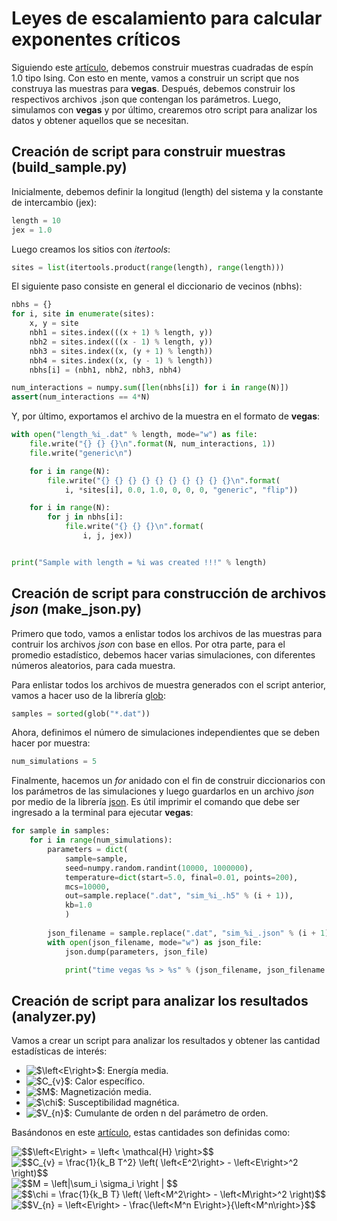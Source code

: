 # Leyes de escalamiento para calcular exponentes críticos

Siguiendo este [artículo](doi.org/10.1016/j.susc.2008.10.037), debemos construir muestras cuadradas de espín 1.0 tipo Ising. Con esto en mente, vamos a construir un script que nos construya las muestras para **vegas**. Después, debemos construir los respectivos archivos .json que contengan los parámetros. Luego, simulamos con **vegas** y por último, crearemos otro script para analizar los datos y obtener aquellos que se necesitan.

## Creación de script para construir muestras (build_sample.py)

Inicialmente, debemos definir la longitud (length) del sistema y la constante de intercambio (jex):

```python
length = 10
jex = 1.0
```

Luego creamos los sitios con *itertools*:

```python
sites = list(itertools.product(range(length), range(length)))

```

El siguiente paso consiste en general el diccionario de vecinos (nbhs):

```python
nbhs = {}
for i, site in enumerate(sites):
    x, y = site
    nbh1 = sites.index(((x + 1) % length, y))
    nbh2 = sites.index(((x - 1) % length, y))
    nbh3 = sites.index((x, (y + 1) % length))
    nbh4 = sites.index((x, (y - 1) % length))
    nbhs[i] = (nbh1, nbh2, nbh3, nbh4)

num_interactions = numpy.sum([len(nbhs[i]) for i in range(N)])
assert(num_interactions == 4*N)
```

Y, por último, exportamos el archivo de la muestra en el formato de **vegas**:

```python
with open("length_%i_.dat" % length, mode="w") as file:
    file.write("{} {} {}\n".format(N, num_interactions, 1))
    file.write("generic\n")

    for i in range(N):
        file.write("{} {} {} {} {} {} {} {} {} {}\n".format(
            i, *sites[i], 0.0, 1.0, 0, 0, 0, "generic", "flip"))

    for i in range(N):
        for j in nbhs[i]:
            file.write("{} {} {}\n".format(
                i, j, jex))


print("Sample with length = %i was created !!!" % length)
```


## Creación de script para construcción de archivos *json* (make_json.py)

Primero que todo, vamos a enlistar todos los archivos de las muestras para contruir los archivos *json* con base en ellos. Por otra parte, para el promedio estadístico, debemos hacer varias simulaciones, con diferentes números aleatorios, para cada muestra.

Para enlistar todos los archivos de muestra generados con el script anterior, vamos a hacer uso de la librería [glob](https://docs.python.org/3.5/library/glob.html):

```python
samples = sorted(glob("*.dat"))
```

Ahora, definimos el número de simulaciones independientes que se deben hacer por muestra:

```python
num_simulations = 5
```

Finalmente, hacemos un *for* anidado con el fin de construir diccionarios con los parámetros de las simulaciones y luego guardarlos en un archivo *json* por medio de la librería [json](https://docs.python.org/3.5/library/json.html). Es útil imprimir el comando que debe ser ingresado a la terminal para ejecutar **vegas**:

```python
for sample in samples:
    for i in range(num_simulations):
        parameters = dict(
            sample=sample,
            seed=numpy.random.randint(10000, 1000000),
            temperature=dict(start=5.0, final=0.01, points=200),
            mcs=10000,
            out=sample.replace(".dat", "sim_%i_.h5" % (i + 1)),
            kb=1.0
            )
        
        json_filename = sample.replace(".dat", "sim_%i_.json" % (i + 1))
        with open(json_filename, mode="w") as json_file:
            json.dump(parameters, json_file)

            print("time vegas %s > %s" % (json_filename, json_filename.replace(".json", ".log")))
```

## Creación de script para analizar los resultados (analyzer.py)

Vamos a crear un script para analizar los resultados y obtener las cantidad estadísticas de interés:
- <img src="https://latex.codecogs.com/png.latex?$\left<E\right>$" title="$\left<E\right>$" />: Energía media.
- <img src="https://latex.codecogs.com/png.latex?$C_{v}$" title="$C_{v}$" />: Calor específico.
- <img src="https://latex.codecogs.com/png.latex?$M$" title="$M$" />: Magnetización media.
- <img src="https://latex.codecogs.com/png.latex?$\chi$" title="$\chi$" />: Susceptibilidad magnética.
- <img src="https://latex.codecogs.com/png.latex?$V_{n}$" title="$V_{n}$" />: Cumulante de orden n del parámetro de orden.

Basándonos en este [artículo](doi.org/10.1016/j.susc.2008.10.037), estas cantidades son definidas como:

<img src="https://latex.codecogs.com/png.latex?$$\left<E\right>&space;=&space;\left<&space;\mathcal{H}&space;\right>$$" title="$$\left<E\right> = \left< \mathcal{H} \right>$$" />

<img src="https://latex.codecogs.com/png.latex?$$C_{v}&space;=&space;\frac{1}{k_B&space;T^2}&space;\left(&space;\left<E^2\right>&space;-&space;\left<E\right>^2&space;\right)$$" title="$$C_{v} = \frac{1}{k_B T^2} \left( \left<E^2\right> - \left<E\right>^2 \right)$$" />

<img src="https://latex.codecogs.com/png.latex?$$M&space;=&space;\left|\sum_i&space;\sigma_i&space;\right&space;|&space;$$" title="$$M = \left|\sum_i \sigma_i \right | $$" />

<img src="https://latex.codecogs.com/png.latex?$$\chi&space;=&space;\frac{1}{k_B&space;T}&space;\left(&space;\left<M^2\right>&space;-&space;\left<M\right>^2&space;\right)$$" title="$$\chi = \frac{1}{k_B T} \left( \left<M^2\right> - \left<M\right>^2 \right)$$" />

<img src="https://latex.codecogs.com/png.latex?$$V_{n}&space;=&space;\left<E\right>&space;-&space;\frac{\left<M^n&space;E\right>}{\left<M^n\right>}$$" title="$$V_{n} = \left<E\right> - \frac{\left<M^n E\right>}{\left<M^n\right>}$$" />